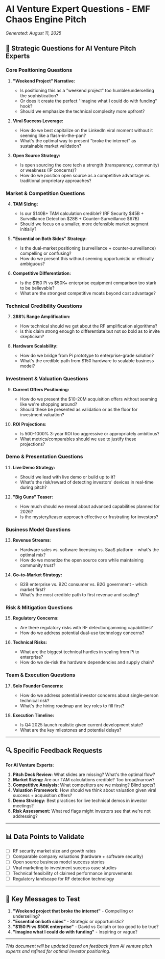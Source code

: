 # AI Venture Expert Questions - EMF Chaos Engine Pitch

*Generated: August 11, 2025*

## 🎯 Strategic Questions for AI Venture Pitch Experts

### **Core Positioning Questions**

1. **"Weekend Project" Narrative:**
   - Is positioning this as a "weekend project" too humble/underselling the sophistication?
   - Or does it create the perfect "imagine what I could do with funding" hook?
   - Should we emphasize the technical complexity more upfront?

2. **Viral Success Leverage:**
   - How do we best capitalize on the LinkedIn viral moment without it seeming like a flash-in-the-pan?
   - What's the optimal way to present "broke the internet" as sustainable market validation?

3. **Open Source Strategy:**
   - Is open sourcing the core tech a strength (transparency, community) or weakness (IP concerns)?
   - How do we position open source as a competitive advantage vs. traditional proprietary approaches?

### **Market & Competition Questions**

4. **TAM Sizing:**
   - Is our $140B+ TAM calculation credible? (RF Security $45B + Surveillance Detection $28B + Counter-Surveillance $67B)
   - Should we focus on a smaller, more defensible market segment initially?

5. **"Essential on Both Sides" Strategy:**
   - Is the dual-market positioning (surveillance + counter-surveillance) compelling or confusing?
   - How do we present this without seeming opportunistic or ethically ambiguous?

6. **Competitive Differentiation:**
   - Is the $150 Pi vs $50K+ enterprise equipment comparison too stark to be believable?
   - What are the strongest competitive moats beyond cost advantage?

### **Technical Credibility Questions**

7. **288% Range Amplification:**
   - How technical should we get about the RF amplification algorithms?
   - Is this claim strong enough to differentiate but not so bold as to invite skepticism?

8. **Hardware Scalability:**
   - How do we bridge from Pi prototype to enterprise-grade solution?
   - What's the credible path from $150 hardware to scalable business model?

### **Investment & Valuation Questions**

9. **Current Offers Positioning:**
   - How do we present the $10-20M acquisition offers without seeming like we're shopping around?
   - Should these be presented as validation or as the floor for investment valuation?

10. **ROI Projections:**
    - Is 500-1000% 3-year ROI too aggressive or appropriately ambitious?
    - What metrics/comparables should we use to justify these projections?

### **Demo & Presentation Questions**

11. **Live Demo Strategy:**
    - Should we lead with live demo or build up to it?
    - What's the risk/reward of detecting investors' devices in real-time during pitch?

12. **"Big Guns" Teaser:**
    - How much should we reveal about advanced capabilities planned for 2026?
    - Is the mystery/teaser approach effective or frustrating for investors?

### **Business Model Questions**

13. **Revenue Streams:**
    - Hardware sales vs. software licensing vs. SaaS platform - what's the optimal mix?
    - How do we monetize the open source core while maintaining community trust?

14. **Go-to-Market Strategy:**
    - B2B enterprise vs. B2C consumer vs. B2G government - which market first?
    - What's the most credible path to first revenue and scaling?

### **Risk & Mitigation Questions**

15. **Regulatory Concerns:**
    - Are there regulatory risks with RF detection/jamming capabilities?
    - How do we address potential dual-use technology concerns?

16. **Technical Risks:**
    - What are the biggest technical hurdles in scaling from Pi to enterprise?
    - How do we de-risk the hardware dependencies and supply chain?

### **Team & Execution Questions**

17. **Solo Founder Concerns:**
    - How do we address potential investor concerns about single-person technical risk?
    - What's the hiring roadmap and key roles to fill first?

18. **Execution Timeline:**
    - Is Q4 2025 launch realistic given current development state?
    - What are the key milestones and potential delays?

---

## 🔍 Specific Feedback Requests

**For AI Venture Experts:**

1. **Pitch Deck Review:** What slides are missing? What's the optimal flow?
2. **Market Sizing:** Are our TAM calculations credible? Too broad/narrow?
3. **Competitive Analysis:** What competitors are we missing? Blind spots?
4. **Valuation Framework:** How should we think about valuation given viral success + acquisition offers?
5. **Demo Strategy:** Best practices for live technical demos in investor meetings?
6. **Risk Assessment:** What red flags might investors see that we're not addressing?

---

## 📊 Data Points to Validate

- [ ] RF security market size and growth rates
- [ ] Comparable company valuations (hardware + software security)
- [ ] Open source business model success stories
- [ ] Viral marketing to investment success case studies
- [ ] Technical feasibility of claimed performance improvements
- [ ] Regulatory landscape for RF detection technology

---

## 🎯 Key Messages to Test

1. **"Weekend project that broke the internet"** - Compelling or underselling?
2. **"Essential on both sides"** - Strategic or opportunistic?
3. **"$150 Pi vs $50K enterprise"** - David vs Goliath or too good to be true?
4. **"Imagine what I could do with funding"** - Inspiring or vague?

---

*This document will be updated based on feedback from AI venture pitch experts and refined for optimal investor positioning.*
